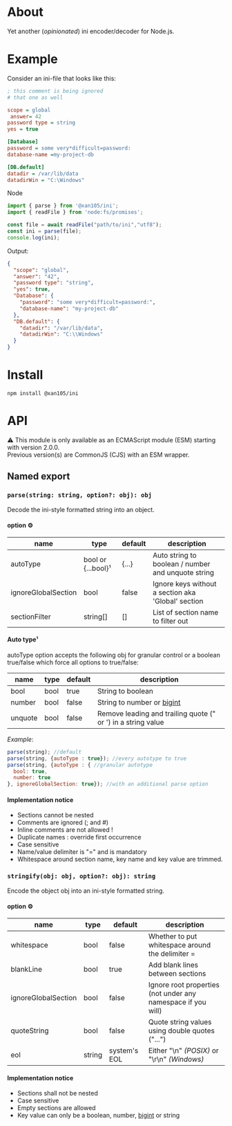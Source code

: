 About
=====

Yet another (_opinionated_) ini encoder/decoder for Node.js.

Example
=======

Consider an ini-file that looks like this:

```ini
; this comment is being ignored
# that one as well

scope = global
 answer= 42
password type = string
yes = true

[Database]
password = some very*difficult=password:
database-name =my-project-db

[DB.default]
datadir = /var/lib/data
datadirWin = "C:\Windows"
```

Node

```js
import { parse } from '@xan105/ini';
import { readFile } from 'node:fs/promises';

const file = await readFile("path/to/ini","utf8");
const ini = parse(file);
console.log(ini);
```

Output:

```json
{
  "scope": "global",
  "answer": "42",
  "password type": "string",
  "yes": true,
  "Database": {
    "password": "some very*difficult=password:",
    "database-name": "my-project-db"
  },
  "DB.default": {
    "datadir": "/var/lib/data",
    "datadirWin": "C:\\Windows"
  }
}
```

Install
=======

`npm install @xan105/ini`

API
===

⚠️ This module is only available as an ECMAScript module (ESM) starting with version 2.0.0.<br />
Previous version(s) are CommonJS (CJS) with an ESM wrapper.

## Named export

### `parse(string: string, option?: obj): obj`

Decode the ini-style formatted string into an object.

#### option ⚙️

|name|type|default|description|
|----|----|-------|-----------|
|autoType|bool or {...bool}¹|{...}|Auto string to boolean / number and unquote string|
|ignoreGlobalSection|bool|false|Ignore keys without a section aka 'Global' section|
|sectionFilter|string[]|[]|List of section name to filter out|

#### Auto type¹

autoType option accepts the following obj for granular control or a boolean true/false which force all options to true/false:

|name|type|default|description|
|----|----|-------|-----------|
|bool|bool|true|String to boolean|
|number|bool|false|String to number or [bigint](https://developer.mozilla.org/en-US/docs/Web/JavaScript/Reference/Global_Objects/BigInt)|
|unquote|bool|false|Remove leading and trailing quote (" or ') in a string value|

_Example_: 

```js
parse(string); //default
parse(string, {autoType : true}); //every autotype to true
parse(string, {autoType : { //granular autotype
  bool: true,
  number: true
}, ignoreGlobalSection: true}); //with an additional parse option

```

#### Implementation notice

- Sections cannot be nested
- Comments are ignored (; and #)
- Inline comments are not allowed !
- Duplicate names : override first occurrence
- Case sensitive
- Name/value delimiter is "=" and is mandatory
- Whitespace around section name, key name and key value are trimmed.

### `stringify(obj: obj, option?: obj): string`

Encode the object obj into an ini-style formatted string.

#### option ⚙️

|name|type|default|description|
|----|----|-------|-----------|
|whitespace|bool|false|Whether to put whitespace around the delimiter =|
|blankLine|bool|true|Add blank lines between sections|
|ignoreGlobalSection|bool|false|Ignore root properties (not under any namespace if you will)|
|quoteString|bool|false|Quote string values using double quotes ("...")|
|eol|string|system's EOL|Either "\n" _(POSIX)_ or "\r\n" _(Windows)_|

#### Implementation notice

- Sections shall not be nested
- Case sensitive
- Empty sections are allowed
- Key value can only be a boolean, number, [bigint](https://developer.mozilla.org/en-US/docs/Web/JavaScript/Reference/Global_Objects/BigInt) or string
